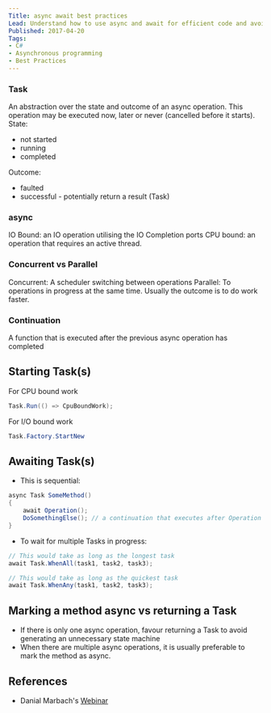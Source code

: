 ```yaml
---
Title: async await best practices
Lead: Understand how to use async and await for efficient code and avoid surprises.
Published: 2017-04-20
Tags: 
- C#
- Asynchronous programming 
- Best Practices
---
```


### Task
An abstraction over the state and outcome of an async operation. This operation may be executed now, later or never (cancelled before it starts).
State:
- not started
- running
- completed

Outcome:
- faulted
- successful - potentially return a result (Task<TResult>)


### async
IO Bound: an IO operation utilising the IO Completion ports 
CPU bound: an operation that requires an active thread.

### Concurrent vs Parallel
Concurrent: A scheduler switching between operations
Parallel: To operations in progress at the same time. Usually the outcome is to do work faster. 

### Continuation
A function that is executed after the previous async operation has completed

## Starting Task(s)

For CPU bound work
```csharp
Task.Run(() => CpuBoundWork);
```

For I/O bound work
```csharp
Task.Factory.StartNew
```

## Awaiting Task(s)

- This is sequential:
```csharp
async Task SomeMethod()
{
    await Operation();
    DoSomethingElse(); // a continuation that executes after Operation
}
```

- To wait for multiple Tasks in progress:
```csharp
// This would take as long as the longest task
await Task.WhenAll(task1, task2, task3);

// This would take as long as the quickest task
await Task.WhenAny(task1, task2, task3);

```

## Marking a method async vs returning a Task
- If there is only one async operation, favour returning a Task to avoid generating an unnecessary state machine
- When there are multiple async operations, it is usually preferable to mark the method as async.


## References

- Danial Marbach's [Webinar](https://particular.net/webinars/async-await-best-practices#asynchronous-programming-definition)
